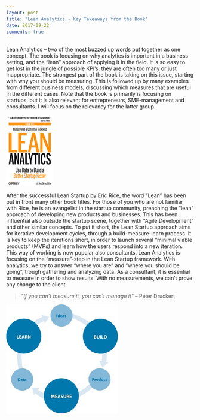 ```yaml
---
layout: post
title: "Lean Analytics - Key Takeaways from the Book"
date: 2017-09-22
comments: true
---
```



Lean Analytics – two of the most buzzed up words put together as one concept. The book is focusing on why analytics is 
important in a business setting, and the “lean” approach of applying it in the field. It is so easy to get lost in the jungle 
of possible KPI’s; they are often too many or just inappropriate. The strongest part of the book is taking on this issue, 
starting with why you should be measuring. This is followed up by many examples from different business models, discussing 
which measures that are useful in the different cases. Note that the book is primarily is focusing on startups, but it is 
also relevant for entrepreneurs, SME-management and consultants. I will focus on the relevancy for the latter group.



![center](/figs/lean-analytics/book-cover-full_small.png)






After the successful Lean Startup by Eric Rice, the word “Lean” has been put 
in front many other book titles. For those of you who are not familiar with Rice, he is an
evangelist in the startup community, preaching the “lean” approach of developing new products 
and businesses. This has been influential also outside the startup scene, together with 
“Agile Development” and other similar concepts. To put it short, the Lean Startup approach 
aims for iterative development cycles, through a build-measure-learn process. It is key to 
keep the iterations short, in order to launch several “minimal viable products” (MVPs) and 
learn how the users respond into a new iteration. This way of working is now popular also consultants. 
Lean Analytics is focusing on the “measure”-step in the Lean Startup framework. With analytics, 
we try to answer “where you are” and “where you should be going”, trough gathering and analyzing data. 
As a consultant, it is essential to measure in order to show results. With no measurements, we can’t prove any change to the client.


 > *"If you can’t measure it, you can’t manage it"* – Peter Druckert


![center](/figs/lean-analytics/lean_circle.jpg)



